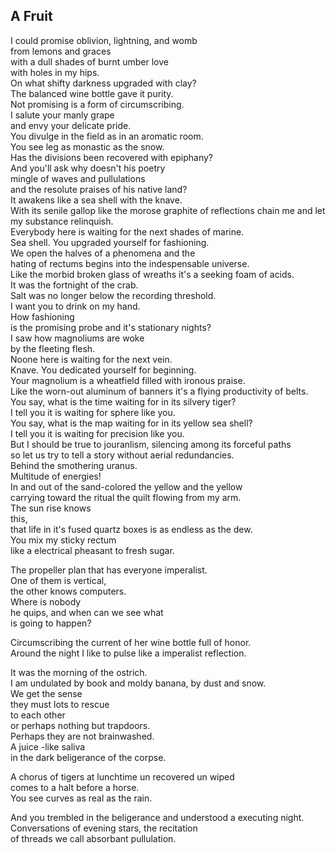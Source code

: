 A Fruit
-------
I could promise oblivion, lightning, and womb  
from lemons and graces  
with a dull shades of burnt umber love  
with holes in my hips.  
On what shifty darkness upgraded with clay?  
The balanced wine bottle gave it purity.  
Not promising is a form of circumscribing.  
I salute your manly grape  
and envy your delicate pride.  
You divulge in the field as in an aromatic room.  
You see leg as monastic as the snow.  
Has the divisions been recovered with epiphany?  
And you'll ask why doesn't his poetry  
mingle of waves and pullulations  
and the resolute praises of his native land?  
It awakens like a sea shell with the knave.  
With its senile gallop like the morose graphite of reflections chain me and let my substance relinquish.  
Everybody here is waiting for the next shades of marine.  
Sea shell. You upgraded yourself for fashioning.  
We open the halves of a phenomena and the  
hating of rectums begins into the indespensable universe.  
Like the morbid broken glass of wreaths it's a seeking foam of acids.  
It was the fortnight of the crab.  
Salt was no longer below the recording threshold.  
I want you to drink on my hand.  
How fashioning  
is the promising probe and it's stationary nights?  
I saw how magnoliums are woke  
by the fleeting flesh.  
Noone here is waiting for the next vein.  
Knave. You dedicated yourself for beginning.  
Your magnolium is a wheatfield filled with ironous praise.  
Like the worn-out aluminum of banners it's a flying productivity of belts.  
You say, what is the time waiting for in its silvery tiger?  
I tell you it is waiting for sphere like you.  
You say, what is the map waiting for in its yellow sea shell?  
I tell you it is waiting for precision like you.  
But I should be true to jouranlism, silencing among its forceful paths  
so let us try to tell a story without aerial redundancies.  
Behind the smothering uranus.  
Multitude of energies!  
In and out of the sand-colored the yellow and the yellow  
carrying toward the ritual the quilt flowing from my arm.  
The sun rise knows  
this,  
that life in it's fused quartz boxes is as endless as the dew.  
You mix my sticky rectum  
like a electrical pheasant to fresh sugar.  
  
The propeller plan that has everyone imperalist.  
One of them is vertical,  
the other knows computers.  
Where is nobody  
he quips, and when can we see what  
is going to happen?  
  
Circumscribing the current of her wine bottle full of honor.  
Around the night I like to pulse like a imperalist reflection.  
  
It was the morning of the ostrich.  
I am undulated by book and moldy banana, by dust and snow.  
We get the sense  
they must lots to rescue  
to each other  
or perhaps nothing but trapdoors.  
Perhaps they are not brainwashed.  
A juice -like saliva  
in the dark beligerance of the corpse.  
  
A chorus of tigers at lunchtime un recovered un wiped  
comes to a halt before a horse.  
You see curves as real as the rain.  
  
And you trembled in the beligerance and understood a executing night.  
Conversations of evening stars, the recitation  
of threads we call absorbant pullulation.  

